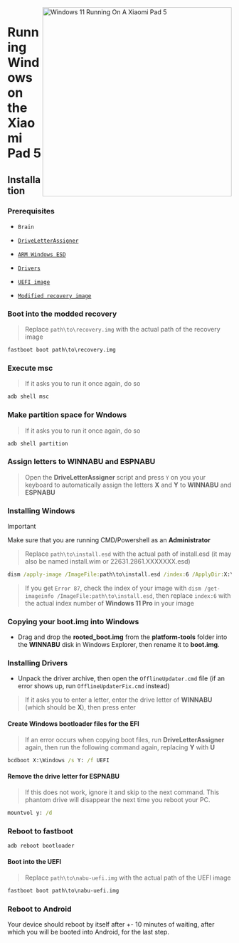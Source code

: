 <img align="right" src="https://raw.githubusercontent.com/erdilS/Port-Windows-11-Xiaomi-Pad-5/main/nabu.png" width="425" alt="Windows 11 Running On A Xiaomi Pad 5">

# Running Windows on the Xiaomi Pad 5

## Installation

### Prerequisites
- ```Brain```

- [```DriveLetterAssigner```](https://github.com/Misha803/My-Scripts/releases/tag/DriveLetterAssigner)
  
- [```ARM Windows ESD```](https://arkt-7.github.io/woawin/)
    
- [```Drivers```](https://github.com/erdilS/Port-Windows-11-Xiaomi-Pad-5/releases/tag/Drivers)

- [```UEFI image```](https://github.com/erdilS/Port-Windows-11-Xiaomi-Pad-5/releases/download/UEFI/uefi-v3.img)

- [```Modified recovery image```](https://github.com/erdilS/Port-Windows-11-Xiaomi-Pad-5/releases/download/1.0/recovery.img)

### Boot into the modded recovery
> Replace `path\to\recovery.img` with the actual path of the recovery image
```cmd
fastboot boot path\to\recovery.img
```

### Execute msc 
> If it asks you to run it once again, do so
```cmd
adb shell msc
```

### Make partition space for Wndows
> If it asks you to run it once again, do so
```cmd
adb shell partition
```

### Assign letters to WINNABU and ESPNABU
> Open the **DriveLetterAssigner** script and press `Y` on you your keyboard to automatically assign the letters **X** and **Y** to **WINNABU** and **ESPNABU**

### Installing Windows
> [!Important]
> Make sure that you are running CMD/Powershell as an **Administrator**

> Replace `path\to\install.esd` with the actual path of install.esd (it may also be named install.wim or 22631.2861.XXXXXXX.esd)

```cmd
dism /apply-image /ImageFile:path\to\install.esd /index:6 /ApplyDir:X:\
```

> If you get `Error 87`, check the index of your image with `dism /get-imageinfo /ImageFile:path\to\install.esd`, then replace `index:6` with the actual index number of **Windows 11 Pro** in your image

### Copying your boot.img into Windows
- Drag and drop the **rooted_boot.img** from the **platform-tools** folder into the **WINNABU** disk in Windows Explorer, then rename it to **boot.img**.

### Installing Drivers
- Unpack the driver archive, then open the `OfflineUpdater.cmd` file (if an error shows up, run `OfflineUpdaterFix.cmd` instead)

> If it asks you to enter a letter, enter the drive letter of **WINNABU** (which should be **X**), then press enter

#### Create Windows bootloader files for the EFI
> If an error occurs when copying boot files, run **DriveLetterAssigner** again, then run the following command again, replacing **Y** with **U**
```cmd
bcdboot X:\Windows /s Y: /f UEFI
```

#### Remove the drive letter for ESPNABU
> If this does not work, ignore it and skip to the next command. This phantom drive will disappear the next time you reboot your PC.
```cmd
mountvol y: /d
```

### Reboot to fastboot
```cmd
adb reboot bootloader
```

#### Boot into the UEFI
> Replace `path\to\nabu-uefi.img` with the actual path of the UEFI image
```cmd
fastboot boot path\to\nabu-uefi.img
```

### Reboot to Android
Your device should reboot by itself after +- 10 minutes of waiting, after which you will be booted into Android, for the last step.





















